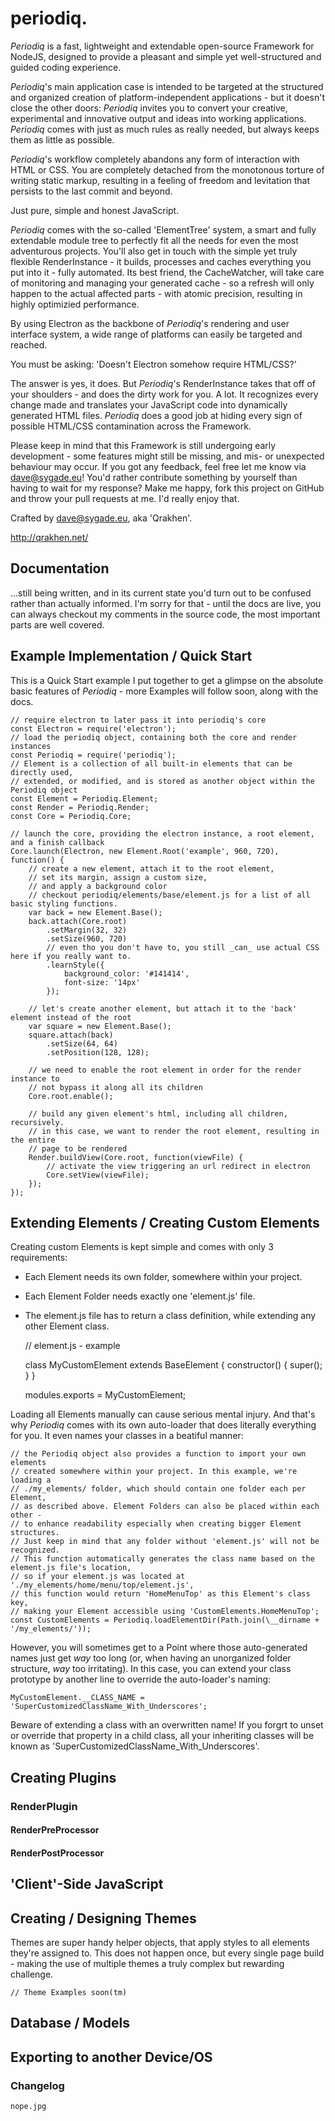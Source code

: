   periodiq.
=============

_Periodiq_ is a fast, lightweight and extendable open-source Framework for NodeJS,
designed to provide a pleasant and simple yet well-structured and guided coding experience.

_Periodiq_'s main application case is intended to be targeted at the
structured and organized creation of platform-independent applications -
but it doesn't close the other doors: _Periodiq_ invites you to convert your
creative, experimental and innovative output and ideas into working applications.
_Periodiq_ comes with just as much rules as really needed, but always keeps them as little as possible.

_Periodiq_'s workflow completely abandons any form of interaction with HTML or CSS.
You are completely detached from the monotonous torture of writing static markup,
resulting in a feeling of freedom and levitation that persists to the last commit and beyond.

Just pure, simple and honest JavaScript.

_Periodiq_ comes with the so-called 'ElementTree' system, a smart and fully extendable
module tree to perfectly fit all the needs for even the most adventurous projects.
You'll also get in touch with the simple yet truly flexible RenderInstance -
it builds, processes and caches everything you put into it - fully automated.
Its best friend, the CacheWatcher, will take care of monitoring and managing
your generated cache - so a refresh will only happen to the actual affected parts -
with atomic precision, resulting in highly optimizied performance.

By using Electron as the backbone of _Periodiq_'s rendering and user interface
system, a wide range of platforms can easily be targeted and reached.

You must be asking: 'Doesn't Electron somehow require HTML/CSS?'

The answer is yes, it does. But _Periodiq_'s RenderInstance takes that off of your
shoulders - and does the dirty work for you. A lot. It recognizes every change made
and translates your JavaScript code into dynamically generated HTML files.
_Periodiq_ does a good job at hiding every sign of possible HTML/CSS contamination
across the Framework.

Please keep in mind that this Framework is still undergoing early development -
some features might still be missing, and mis- or unexpected behaviour may occur.
If you got any feedback, feel free let me know via dave@sygade.eu!
You'd rather contribute something by yourself than having to wait for my response?
Make me happy, fork this project on GitHub and throw your pull requests at me.
I'd really enjoy that.



Crafted by dave@sygade.eu, aka 'Qrakhen'.

http://qrakhen.net/



## Documentation

...still being written, and in its current state you'd turn out to be confused rather than actually informed. I'm sorry for that - until the docs are live, you can always
checkout my comments in the source code, the most important parts are well covered.



## Example Implementation / Quick Start

This is a Quick Start example I put together to get a glimpse on the absolute
basic features of _Periodiq_ - more Examples will follow soon, along with the docs.

    // require electron to later pass it into periodiq's core
    const Electron = require('electron');
    // load the periodiq object, containing both the core and render instances
    const Periodiq = require('periodiq');
    // Element is a collection of all built-in elements that can be directly used,
    // extended, or modified, and is stored as another object within the Periodiq object
    const Element = Periodiq.Element;
    const Render = Periodiq.Render;
    const Core = Periodiq.Core;

    // launch the core, providing the electron instance, a root element, and a finish callback
    Core.launch(Electron, new Element.Root('example', 960, 720), function() {
        // create a new element, attach it to the root element,
        // set its margin, assign a custom size,
        // and apply a background color
        // checkout periodiq/elements/base/element.js for a list of all basic styling functions.
        var back = new Element.Base();
        back.attach(Core.root)
            .setMargin(32, 32)
            .setSize(960, 720)
            // even tho you don't have to, you still _can_ use actual CSS here if you really want to.
            .learnStyle({
                background_color: '#141414',
                font-size: '14px'
            });

        // let's create another element, but attach it to the 'back' element instead of the root
        var square = new Element.Base();
        square.attach(back)
            .setSize(64, 64)
            .setPosition(128, 128);

        // we need to enable the root element in order for the render instance to
        // not bypass it along all its children
        Core.root.enable();

        // build any given element's html, including all children, recursively.
        // in this case, we want to render the root element, resulting in the entire
        // page to be rendered
        Render.buildView(Core.root, function(viewFile) {
            // activate the view triggering an url redirect in electron
            Core.setView(viewFile);
        });
    });



## Extending Elements / Creating Custom Elements

Creating custom Elements is kept simple and comes with only 3 requirements:
 - Each Element needs its own folder, somewhere within your project.
 - Each Element Folder needs exactly one 'element.js' file.
 - The element.js file has to return a class definition, while extending any other Element class.

    // element.js - example

    class MyCustomElement extends BaseElement {
        constructor() {
            super();
        }
    }

    modules.exports = MyCustomElement;

Loading all Elements manually can cause serious mental injury.
And that's why _Periodiq_ comes with its own auto-loader that does literally everything for you.
It even names your classes in a beatiful manner:

    // the Periodiq object also provides a function to import your own elements
    // created somewhere within your project. In this example, we're loading a
    // ./my_elements/ folder, which should contain one folder each per Element,
    // as described above. Element Folders can also be placed within each other -
    // to enhance readability especially when creating bigger Element structures.
    // Just keep in mind that any folder without 'element.js' will not be recognized.
    // This function automatically generates the class name based on the element.js file's location,
    // so if your element.js was located at './my_elements/home/menu/top/element.js',
    // this function would return 'HomeMenuTop' as this Element's class key,
    // making your Element accessible using 'CustomElements.HomeMenuTop';
    const CustomElements = Periodiq.loadElementDir(Path.join(\__dirname + '/my_elements/'));

However, you will sometimes get to a Point where those auto-generated names just
get _way_ too long (or, when having an unorganized folder structure, _way_ too irritating).
In this case, you can extend your class prototype by another line to override
the auto-loader's naming:

    MyCustomElement.__CLASS_NAME = 'SuperCustomizedClassName_With_Underscores';

Beware of extending a class with an overwritten name!
If you forgrt to unset or override that property in a child class,
all your inheriting classes will be known as 'SuperCustomizedClassName_With_Underscores'.



## Creating Plugins
### RenderPlugin
#### RenderPreProcessor
#### RenderPostProcessor


## 'Client'-Side JavaScript

## Creating / Designing Themes

Themes are super handy helper objects, that apply styles to all elements they're assigned to.
This does not happen once, but every single page build - making the use of multiple themes
a truly complex but rewarding challenge.

    // Theme Examples soon(tm)



## Database / Models



## Exporting to another Device/OS



### Changelog

    nope.jpg
